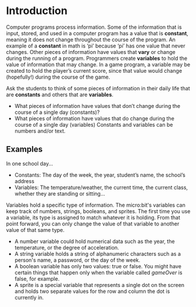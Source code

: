# Introduction

Computer programs process information.  Some of the information that is input, stored, and used in a computer program has a value that is **constant**, meaning it does not change throughout the course of the program.  An example of a **constant** in math is ‘pi’ because ‘pi’ has one value that never changes.  Other pieces of information have values that **vary** or change during the running of a program.  Programmers create **variables** to hold the value of information that may change.  In a game program, a variable may be created to hold the player’s current score, since that value would change (hopefully!) during the course of the game.

Ask the students to think of some pieces of information in their daily life that are **constants** and others that are **variables**.

* What pieces of information have values that don’t change during the course of a single day (constants)? 
* What pieces of information have values that do change during the course of a single day (variables)
Constants and variables can be numbers and/or text.

## Examples 

In one school day...

* Constants: The day of the week, the year, student’s name, the school’s address
* Variables: The temperature/weather, the current time, the current class, whether they are standing or sitting...

Variables hold a specific type of information. The micro:bit's variables can keep track of numbers, strings, booleans, and sprites. The first time you use a variable, its type is assigned to match whatever it is holding. From that point forward, you can only change the value of that variable to another value of that same type.

* A number variable could hold numerical data such as the year, the temperature, or the degree of acceleration.
* A string variable holds a string of alphanumeric characters such as a person's name, a password, or the day of the week.
* A boolean variable has only two values: true or false. You might have certain things that happen only when the variable called _gameOver_ is false, for example.
* A sprite is a special variable that represents a single dot on the screen and holds two separate values for the row and column the dot is currently in.
